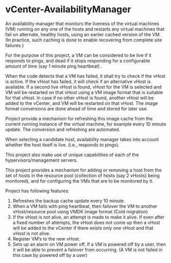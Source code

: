 # vCenter-AvailabilityManager
An availability manager that monitors the liveness of the virtual machines (VM) running on any one of the hosts and restarts any virtual machines that fail on alternate, healthy hosts, using an earlier cached version of the VM. (In practice, such caching is done to enable recovering from complete site failures.)

For the purpose of this project, a VM can be considered to be live if it responds to pings, and dead if it stops responding for a configurable amount of time (say 1 minute ping heartbeat) .

When the code detects that a VM has failed, it shall try to check if the vHost is active. If the vHost has failed, it will check if an alternative vHost is available. If a second live vHost is found, vHost for the VM is selected and VM will be restarted on that vHost using a VM image format that is suitable for that vHost. In case if no other vHost is found, another vHost will be added to the vCenter, and VM will be restarted on that vHost. The image format conversions are done ahead of time and stored for later use.

Project provide a mechanism for refreshing this image cache from the current running instance of the virtual machine, for example every 10 minute update. The conversion and refreshing are automated.

When selecting a candidate host, availability manager takes into account whether the host itself is live. (i.e., responds to pings).

This project also make use of unique capabilities of each of the hypervisors/management servers.

This project provides a mechanism for adding or removing a host from the set of hosts in the resource pool (collection of hosts (say 2 vHosts) being monitored), and for configuring the VMs that are to be monitored by it.

Project has following features:

1. Refreshes the backup cache update every 10 minute.
2. When a VM fails with ping heartbeat, then failover the VM to another vHost/resource pool using VMDK image format (Cold migration)
3. If the vHost is not alive, an attempt is made to make it alive. If even after a fixed number of attempts, the vHost does not come up then a vHost will be added to the vCenter if there exists only one vHost and that vHost is not alive.
4. Register VM’s to the new vHost.
5. Sets up an alarm on VM power off. If a VM is powered off by a user, then it will be able to prevent a failover from occurring. (A VM is not failed in this case by powered off by a user)
